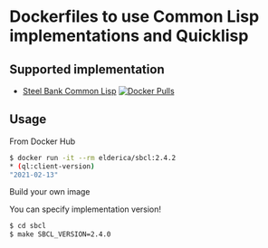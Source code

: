 # Dockerfiles to use Common Lisp implementations and Quicklisp



## Supported implementation

* [Steel Bank Common Lisp](http://www.sbcl.org/) [![Docker Pulls](https://img.shields.io/docker/pulls/elderica/sbcl.svg)](https://hub.docker.com/r/elderica/sbcl/)

## Usage

From Docker Hub

```sh
$ docker run -it --rm elderica/sbcl:2.4.2
* (ql:client-version)
"2021-02-13"
```

Build your own image

You can specify implementation version!

```sh
$ cd sbcl
$ make SBCL_VERSION=2.4.0
```
